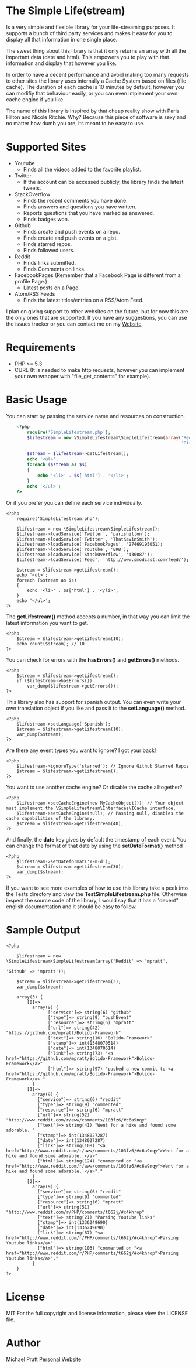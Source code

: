 The Simple Life(stream)
=======================
Is a very simple and flexible library for your life-streaming purposes. It supports a bunch of third party services
and makes it easy for you to display all that information in one single place.

The sweet thing about this library is that it only returns an array with all the important data (date and html).
This empowers you to play with that information and display that however you like.

In order to have a decent performance and avoid making too many requests to other sites the library uses internally a
Cache System based on files (file cache). The duration of each cache is 10 minutes by default, however you can modifiy
that behaviour easily, or you can even implement your own cache engine if you like.

The name of this library is inspired by that cheap reality show with Paris Hilton and Nicole Ritchie. Why? Because this
piece of software is sexy and no matter how dumb you are, its meant to be easy to use.

Supported Sites
===============
- Youtube
    - Finds all the videos added to the favorite playlist.
- Twitter
    - If the account can be accessed publicly, the library finds the latest tweets.
- StackOverflow
    - Finds the recent comments you have done.
    - Finds answers and questions you have written.
    - Reports questions that you have marked as answered.
    - Finds badges won.
- Github
    - Finds create and push events on a repo.
    - Finds create and push events on a gist.
    - Finds starred repos.
    - Finds followed users.
- Reddit
    - Finds links submitted.
    - Finds Comments on links.
- FacebookPages (Remember that a Facebook Page is different from a profile Page.)
    - Latest posts on a Page.
- Atom/RSS Feeds
    - Finds the latest titles/entries on a RSS/Atom Feed.

I plan on giving support to other websites on the future, but for now this are the only ones that are supported.
If you have any suggestions, you can use the issues tracker or you can contact me on my [Website](http://www.michael-pratt.com).

Requirements
============
- PHP >= 5.3
- CURL (It is needed to make http requests, however you can implement your own wrapper with "file_get_contents" for example).

Basic Usage
===========

You can start by passing the service name and resources on construction.
```php
    <?php
        require('SimpleLifestream.php');
        $lifestream = new \SimpleLifestream\SimpleLifestream(array('Reddit' => 'mpratt',
                                                                   'Github' => 'mpratt'));

        $stream = $lifestream->getLifestream();
        echo '<ul>';
        foreach ($stream as $s)
        {
            echo '<li>' . $s['html'] . '</li>';
        }
        echo '</ul>';
    ?>
```
Or if you prefer you can define each service individually.

    <?php
        require('SimpleLifestream.php');

        $lifestream = new \SimpleLifestream\SimpleLifestream();
        $lifestream->loadService('Twitter', 'parishilton');
        $lifestream->loadService('Twitter', 'ThatKevinSmith');
        $lifestream->loadService('FacebookPages', '27469195051);
        $lifestream->loadService('Youtube', 'ERB');
        $lifestream->loadService('StackOverflow', '430087');
        $lifestream->loadService('Feed', 'http://www.smodcast.com/feed/');

        $stream = $lifestream->getLifestream();
        echo '<ul>';
        foreach ($stream as $s)
        {
            echo '<li>' . $s['html'] . '</li>';
        }
        echo '</ul>';
    ?>

The **getLifestream()** method accepts a number, in that way you can limit the latest information you want to get.

    <?php
        $stream = $lifestream->getLifestream(10);
        echo count($stream); // 10
    ?>

You can check for errors with the **hasErrors()** and **getErrors()** methods.

    <?php
        $stream = $lifestream->getLifestream();
        if ($lifestream->hasErrors())
            var_dump($lifestream->getErrors());
    ?>

This library also has support for spanish output. You can even write your own translation object if you like
and pass it to the **setLanguage()** method.

    <?php
        $lifestream->setLanguage('Spanish');
        $stream = $lifestream->getLifestream(10);
        var_dump($stream);
    ?>

Are there any event types you want to ignore? I got your back!

    <?php
        $lifestream->ignoreType('starred'); // Ignore Github Starred Repos
        $stream = $lifestream->getLifestream();
    ?>

You want to use another cache engine? Or disable the cache alltogether?

    <?php
        $lifestream->setCacheEngine(new MyCacheObject()); // Your object must implement the \SimpleLifestream\Interfaces\ICache interface.
        $lifestream->setCacheEngine(null); // Passing null, disables the cache capabilities of the library.
        $stream = $lifestream->getLifestream(40);
    ?>

And finally, the **date** key gives by default the timestamp of each event. You can change the format of that date by
using the **setDateFormat()** method

    <?php
        $lifestream->setDateformat('Y-m-d');
        $stream = $lifestream->getLifestream(30);
        var_dump($stream);
    ?>

If you want to see more examples of how to use this library take a peek into the Tests directory and view the **TestSimpleLifestream.php** file.
Otherwise inspect the source code of the library, I would say that it has a "decent" english documentation and it should be easy to follow.

Sample Output
=============

    <?php

        $lifestream = new \SimpleLifestream\SimpleLifestream(array('Reddit' => 'mpratt',
                                                                   'Github' => 'mpratt'));

        $stream = $lifestream->getLifestream(3);
        var_dump($stream);

        array(3) {
            [0]=>
              array(9) {
                    ["service"]=> string(6) "github"
                    ["type"]=> string(9) "pushEvent"
                    ["resource"]=> string(6) "mpratt"
                    ["url"]=> string(42) "https://github.com/mpratt/Bolido-Framework"
                    ["text"]=> string(16) "Bolido-Framework"
                    ["stamp"]=> int(1348070514)
                    ["date"]=> int(1348070514)
                    ["link"]=> string(73) "<a href="https://github.com/mpratt/Bolido-Framework">Bolido-Framework</a>"
                    ["html"]=> string(97) "pushed a new commit to <a href="https://github.com/mpratt/Bolido-Framework">Bolido-Framework</a>."
              }
            [1]=>
              array(9) {
                ["service"]=> string(6) "reddit"
                ["type"]=> string(9) "commented"
                ["resource"]=> string(6) "mpratt"
                ["url"]=> string(52) "http://www.reddit.com/r/aww/comments/103fz6/#c6a9nqy"
                ["text"]=> string(41) "Went for a hike and found some adorable. "
                ["stamp"]=> int(1348027287)
                ["date"]=> int(1348027287)
                ["link"]=> string(108) "<a href="http://www.reddit.com/r/aww/comments/103fz6/#c6a9nqy">Went for a hike and found some adorable. </a>"
                ["html"]=> string(124) "commented on "<a href="http://www.reddit.com/r/aww/comments/103fz6/#c6a9nqy">Went for a hike and found some adorable. </a>"."
              }
            [2]=>
              array(9) {
                ["service"]=> string(6) "reddit"
                ["type"]=> string(9) "commented"
                ["resource"]=> string(6) "mpratt"
                ["url"]=> string(51) "http://www.reddit.com/r/PHP/comments/t662j/#c4khrop"
                ["text"]=> string(21) "Parsing Youtube links"
                ["stamp"]=> int(1336249690)
                ["date"]=> int(1336249690)
                ["link"]=> string(87) "<a href="http://www.reddit.com/r/PHP/comments/t662j/#c4khrop">Parsing Youtube links</a>"
                ["html"]=> string(103) "commented on "<a href="http://www.reddit.com/r/PHP/comments/t662j/#c4khrop">Parsing Youtube links</a>"."
              }
        }
    ?>

License
=======
MIT
For the full copyright and license information, please view the LICENSE file.

Author
=====

Michael Pratt
[Personal Website](http://www.michael-pratt.com)
